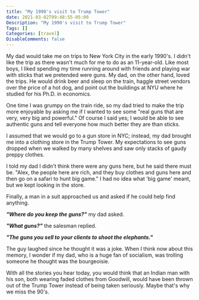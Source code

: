 ```yaml
---
title: "My 1990's visit to Trump Tower"
date: 2021-03-02T09:48:55-05:00
Description: "My 1990's visit to Trump Tower"
Tags: []
Categories: [travel]
DisableComments: false
---
```

My dad would take me on trips to New York City in the early 1990's. I didn't like the trip as there wasn't much for me to do as an 11-year-old. Like most boys, I liked spending my time running around with friends and playing war with sticks that we pretended were guns. My dad, on the other hand, loved the trips. He would drink beer and sleep on the train, haggle street vendors over the price of a hot dog, and point out the buildings at NYU where he studied for his Ph.D. in economics.

One time I was grumpy on the train ride, so my dad tried to make the trip more enjoyable by asking me if I wanted to see some "real guns that are very, very big and powerful." Of course I said yes; I would be able to see authentic guns and tell everyone how much better they are than sticks.

I assumed that we would go to a gun store in NYC; instead, my dad brought me into a clothing store in the Trump Tower. My expectations to see guns dropped when we walked by many shelves and saw only stacks of gaudy preppy clothes.

I told my dad I didn't think there were any guns here, but he said there must be. "Alex, the people here are rich, and they buy clothes and guns here and then go on a safari to hunt big game." I had no idea what 'big game' meant, but we kept looking in the store.

Finally, a man in a suit approached us and asked if he could help find anything.

***"Where do you keep the guns?"*** my dad asked.

***"What guns?"*** the salesman replied.

***"The guns you sell to your clients to shoot the elephants."***

The guy laughed since he thought it was a joke. When I think now about this memory, I wonder if my dad, who is a huge fan of socialism, was trolling someone he thought was the bourgeoisie.

With all the stories you hear today, you would think that an Indian man with his son, both wearing faded clothes from Goodwill, would have been thrown out of the Trump Tower instead of being taken seriously.  Maybe that's why we miss the 90's.